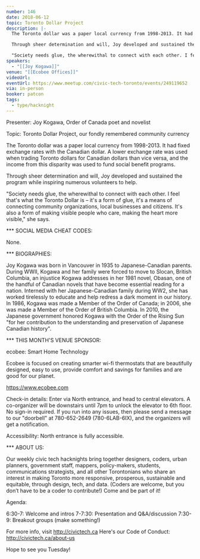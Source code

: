 ```yaml
---
number: 146
date: 2018-06-12
topic: Toronto Dollar Project
description: |-
  The Toronto dollar was a paper local currency from 1998-2013. It had fixed exchange rates with the Canadian dollar. A lower exchange rate was used when trading Toronto dollars for Canadian dollars than vice versa, and the income from this disparity was used to fund social benefit programs.

  Through sheer determination and will, Joy developed and sustained the program while inspiring numerous volunteers to help.

  "Society needs glue, the wherewithal to connect with each other. I feel that's what the Toronto Dollar is – it's a form of glue, it's a means of connecting community organizations, local businesses and citizens. It's also a form of making visible people who care, making the heart more visible," she says.
speakers:
  - "[[Joy Kogawa]]"
venue: "[[Ecobee Offices]]"
videoUrl:
eventUrl: https://www.meetup.com/civic-tech-toronto/events/249119652
via: in-person
booker: patcon
tags:
  - type/hacknight
---
```


Presenter: Joy Kogawa, Order of Canada poet and novelist

Topic: Toronto Dollar Project, our fondly remembered community currency

The Toronto dollar was a paper local currency from 1998-2013. It had fixed exchange rates with the Canadian dollar. A lower exchange rate was used when trading Toronto dollars for Canadian dollars than vice versa, and the income from this disparity was used to fund social benefit programs.

Through sheer determination and will, Joy developed and sustained the program while inspiring numerous volunteers to help.

"Society needs glue, the wherewithal to connect with each other. I feel that's what the Toronto Dollar is – it's a form of glue, it's a means of connecting community organizations, local businesses and citizens. It's also a form of making visible people who care, making the heart more visible," she says.

*** SOCIAL MEDIA CHEAT CODES:

None.

*** BIOGRAPHIES:

Joy Kogawa was born in Vancouver in 1935 to Japanese-Canadian parents. During WWII, Kogawa and her family were forced to move to Slocan, British Columbia, an injustice Kogawa addresses in her 1981 novel, Obasan, one of the handful of Canadian novels that have become essential reading for a nation. Interned with her Japanese-Canadian family during WW2, she has worked tirelessly to educate and help redress a dark moment in our history.
​
In 1986, Kogawa was made a Member of the Order of Canada; in 2006, she was made a Member of the Order of British Columbia. In 2010, the Japanese government honored Kogawa with the Order of the Rising Sun "for her contribution to the understanding and preservation of Japanese Canadian history".

*** THIS MONTH'S VENUE SPONSOR:

ecobee: Smart Home Technology

Ecobee is focused on creating smarter wi-fi thermostats that are beautifully designed, easy to use, provide comfort and savings for families and are good for our planet.

https://www.ecobee.com

Check-in details: Enter via North entrance, and head to central elevators. A co-organizer will be downstairs until 7pm to unlock the elevator to 6th floor. No sign-in required. If you run into any issues, then please send a message to our "doorbell" at 780-652-2649 (780-6LAB-6IX), and the organizers will get a notification.

Accessibility: North entrance is fully accessible.

*** ABOUT US:

Our weekly civic tech hacknights bring together designers, coders, urban planners, government staff, mappers, policy-makers, students, communications strategists, and all other Torontonians who share an interest in making Toronto more responsive, prosperous, sustainable and equitable, through design, tech, and data. (Coders are welcome, but you don’t have to be a coder to contribute!) Come and be part of it!

Agenda:

6:30-7: Welcome and intros
7-7:30: Presentation and Q&A/discussion
7:30-9: Breakout groups (make something!)

For more info, visit http://civictech.ca
Here's our Code of Conduct: http://civictech.ca/about-us

Hope to see you Tuesday!